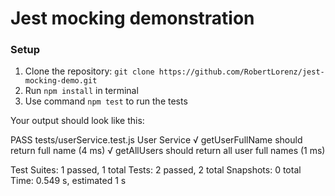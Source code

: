 # Jest mocking demonstration

### Setup

 1. Clone the repository: `git clone https://github.com/RobertLorenz/jest-mocking-demo.git`
 2. Run `npm install` in terminal
 3. Use command `npm test` to run the tests
 
Your output should look like this:
 
 

 PASS  tests/userService.test.js
  User Service
    √ getUserFullName should return full name (4 ms)
    √ getAllUsers should return all user full names (1 ms)

Test Suites: 1 passed, 1 total
Tests:       2 passed, 2 total
Snapshots:   0 total
Time:        0.549 s, estimated 1 s
